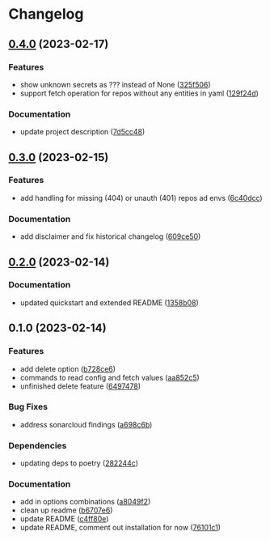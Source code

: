 # Changelog

## [0.4.0](https://github.com/Antvirf/gh-environment-manager/compare/v0.3.0...v0.4.0) (2023-02-17)


### Features

* show unknown secrets as ??? instead of None ([325f506](https://github.com/Antvirf/gh-environment-manager/commit/325f50638e51b4ab4369bfd3c853da1508b1930f))
* support fetch operation for repos without any entities in yaml ([129f24d](https://github.com/Antvirf/gh-environment-manager/commit/129f24da08daff40fea524b1d7d4bc2d220a7ff1))


### Documentation

* update project description ([7d5cc48](https://github.com/Antvirf/gh-environment-manager/commit/7d5cc480c6216f66a1ca0f7bc5d7c256ea78474b))

## [0.3.0](https://github.com/Antvirf/gh-environment-manager/compare/v0.2.0...v0.3.0) (2023-02-15)


### Features

* add handling for missing (404) or unauth (401) repos ad envs ([6c40dcc](https://github.com/Antvirf/gh-environment-manager/commit/6c40dccd47d466e4fbb9023dc9a5ddb9ab3b5a2d))


### Documentation

* add disclaimer and fix historical changelog ([609ce50](https://github.com/Antvirf/gh-environment-manager/commit/609ce50476782839f6900bac9291d3aa24b72baf))

## [0.2.0](https://github.com/Antvirf/gh-environment-manager/compare/v0.1.0...v0.2.0) (2023-02-14)

### Documentation

* updated quickstart and extended README ([1358b08](https://github.com/Antvirf/gh-environment-manager/commit/1358b08051083fa4be773ea9972153dad1783058))

## 0.1.0 (2023-02-14)


### Features

* add delete option ([b728ce6](https://github.com/Antvirf/gh-environment-manager/commit/b728ce60c00cd283c162315057b277cf3b2fb26b))
* commands to read config and fetch values ([aa852c5](https://github.com/Antvirf/gh-environment-manager/commit/aa852c55e819a38c1e9cb9fbcbf5126819a3dee6))
* unfinished delete feature ([6497478](https://github.com/Antvirf/gh-environment-manager/commit/64974785e43931b4420c73d64eb8d3d15cb8aeda))


### Bug Fixes

* address sonarcloud findings ([a698c6b](https://github.com/Antvirf/gh-environment-manager/commit/a698c6bb7ceee84e0035ebba13ebacd691e23a7e))


### Dependencies

* updating deps to poetry ([282244c](https://github.com/Antvirf/gh-environment-manager/commit/282244ca299831e056ef0b5075f9736a2832b1c3))


### Documentation

* add in options combinations ([a8049f2](https://github.com/Antvirf/gh-environment-manager/commit/a8049f2ed0a0698ce3f47455225a6dfb3c6813bb))
* clean up readme ([b6707e6](https://github.com/Antvirf/gh-environment-manager/commit/b6707e6ebfcadca497e8ab48fde6bcf6664b74e8))
* update README ([c4ff80e](https://github.com/Antvirf/gh-environment-manager/commit/c4ff80e3be5f052ee9f1cea8cb368aef72dbb60e))
* update README, comment out installation for now ([76101c1](https://github.com/Antvirf/gh-environment-manager/commit/76101c1ed0027a6e8590b029952d5e54d84a8a55))
